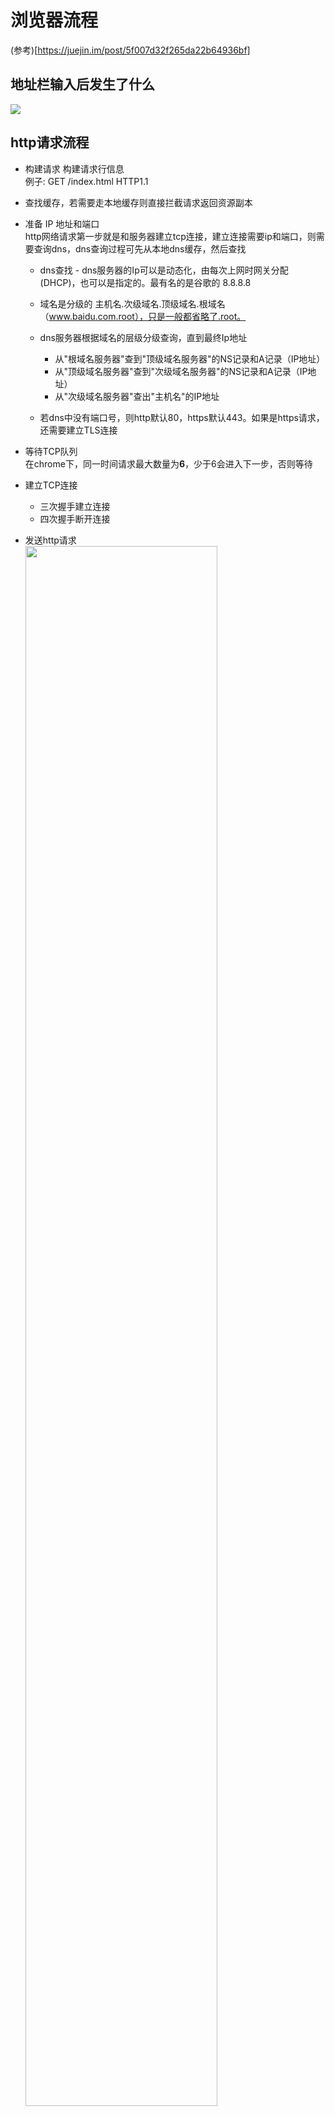 # 浏览器流程
(参考)[https://juejin.im/post/5f007d32f265da22b64936bf]

## 地址栏输入后发生了什么
<img src="https://user-gold-cdn.xitu.io/2020/7/4/1731a0a7812b8fca?imageView2/0/w/1280/h/960/format/webp/ignore-error/1">


## http请求流程
- 构建请求
构建请求行信息  
例子: GET /index.html HTTP1.1

- 查找缓存，若需要走本地缓存则直接拦截请求返回资源副本

- 准备 IP 地址和端口  
http网络请求第一步就是和服务器建立tcp连接，建立连接需要ip和端口，则需要查询dns，dns查询过程可先从本地dns缓存，然后查找
  - dns查找 - dns服务器的Ip可以是动态化，由每次上网时网关分配(DHCP)，也可以是指定的。最有名的是谷歌的 8.8.8.8

  - 域名是分级的 主机名.次级域名.顶级域名.根域名（www.baidu.com.root），只是一般都省略了.root。

  - dns服务器根据域名的层级分级查询，直到最终Ip地址  

    - 从"根域名服务器"查到"顶级域名服务器"的NS记录和A记录（IP地址）
    - 从"顶级域名服务器"查到"次级域名服务器"的NS记录和A记录（IP地址）
    - 从"次级域名服务器"查出"主机名"的IP地址

  - 若dns中没有端口号，则http默认80，https默认443。如果是https请求，还需要建立TLS连接

- 等待TCP队列  
在chrome下，同一时间请求最大数量为**6**，少于6会进入下一步，否则等待

- 建立TCP连接
  - 三次握手建立连接
  - 四次握手断开连接

- 发送http请求   
    <img src="https://user-gold-cdn.xitu.io/2020/7/4/1731a08c0a1dc8f3?imageView2/0/w/1280/h/960/format/webp/ignore-error/1" style="width: 80%">

- 服务端处理完请求返回请求
     <img src="https://user-gold-cdn.xitu.io/2020/7/4/1731a091ba9262f5?imageView2/0/w/1280/h/960/format/webp/ignore-error/1" style="width: 80%">
    - 响应头里包含有响应的文件类型 如 **Content-Type: text/html**，浏览器将执行html渲染  

- 请求结束，若Connection: Keep-alive 则保持与服务器的TCP连接，否则关闭,因此一个TCP可以处理无数个http请求


- 重定向机制   
301 永久重定向
302 临时重定向
303 当用Post请求时，服务器返回表示应该用get方法去另一个地方取资源
304 和缓存相关, 表示使用本地缓存
305 必须通过代理访问
307 post重定向，但需要用户进一步确认行为，和303是对302的补充
<img src="https://user-gold-cdn.xitu.io/2020/7/4/1731a09bc630f327?imageView2/0/w/1280/h/960/format/webp/ignore-error/1" style="width: 60%">

## 渲染流程 [参考](https://juejin.im/post/5f05d12a5188252e8406e37b?utm_source=gold_browser_extension)

<img src="https://user-gold-cdn.xitu.io/2020/7/8/1732ebe6c3160d94?imageView2/0/w/1280/h/960/format/webp/ignore-error/1" style="width: 80%">  

1. 处理html构建DOM树
2. 处理Css构建CSSOM
3. 合并DOM和CSSOM
4. 布局，计算节点位置
5. GPU绘制，合成图层显示

## chrome devtool network
<img src="https://imagecdn.ymm56.com/ymmfile/common-operation/480c6150-8017-444e-847c-59aa454e5328.png" style="width: 60%"> 


- **Queueing** - 请求排队的时间。关于这个，需要知道一个背景，就是浏览器与同一个域名建立的TCP连接数是有限制的，chrome设置的6个，如果说同一时间，发起的同一域名的请求超过了6个，这时候就需要排队了，也就是这个Queueing时间

- **Stalled** - 是浏览器得到要发出这个请求的指令，到请求可以发出的等待时间，一般是代理协商、以及等待可复用的TCP连接释放的时间，不包括DNS查询、建立TCP连接等时间等 

- **DNS Lookup** - DNS查询的时间，页面内任何新的域名都需要走一遍 完整的DNS查询过程，已经查询过的则走缓存  

- **Initial Connection** - 建立TCP连接的时间，包括TCP的三次握手和SSL的认证

- **SSL** - 完成ssl认证的时间  

- **Request sent** - 请求第一个字节发出前到最后一个字节发出后的时间，也就是上传时间  

- **Waiting(TTFB)** - 请求发出后，到收到响应的第一个字节所花费的时间(Time To First Byte)

- **Content Download** - 收到响应的第一个字节，到接受完最后一个字节的时间，就是下载时间
